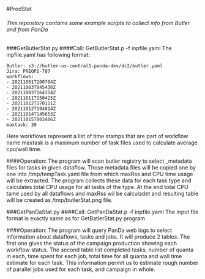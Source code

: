 #ProdStat
###### This repository contains some example scripts to collect info from Butler and from PanDa
###GetButlerStat.py
####Call: GetButlerStat.p -f inpfile.yaml
 The inpfile.yaml has following format:
```
Butler: s3://butler-us-central1-panda-dev/dc2/butler.yaml
Jira: PREOPS-707
workflows:
- 20211001T200704Z
- 20211003T045430Z
- 20211003T164354Z
- 20211011T150425Z
- 20211012T170111Z
- 20211012T194814Z
- 20211014T145653Z
- 20211015T003406Z
maxtask: 30
```
Here workflows represent a list of time stamps that are part of workflow name
maxtask is a maximum number of task files used to calculate average cpu/wall time.

####Operation:
The program will scan butler registry to select _metadata files for tasks in 
given dataflow. Those metadata files will be copied one by one into 
/tmp/tempTask.yaml file from which maxRss and CPU time usage will be 
extracted.
The program collects these data for each task type and calculates total CPU usage for
all tasks of the type. At the end total CPU tame used by all dataflows and
maxRss wil be calculadet and resulting table will be created as
/tmp/butlerStat.png file.

###GetPanDaStat.py
####Call: GetPanDaStat.p -f inpfile.yaml
The input file format is exactly same as for GetBatlerStat.py program

####Operation:
The program will query PanDa web logs to select information about dataflows,
tasks and jobs. It will produce 2 tables. The first one gives the status of the campaign
production showing each workflow status.
The second table list completed tasks, number of quanta in each, time spent for each job,
total time for all quanta and wall time estimate for each task. This information permit us to estimate rough number of
parallel jobs used for each task, and campaign in whole.